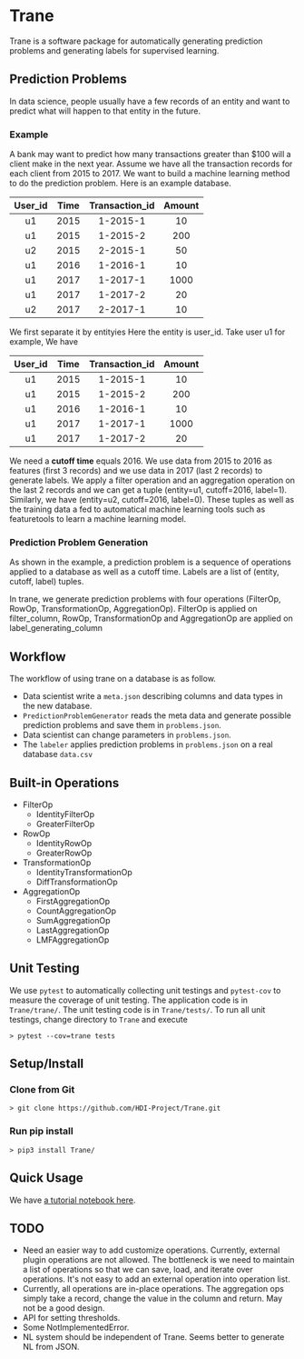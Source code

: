 # Trane
Trane is a software package for automatically generating prediction problems and generating labels for supervised learning. 

## Prediction Problems
In data science, people usually have a few records of an entity and want to predict what will happen to that entity in the future. 

### Example
A bank may want to predict how many transactions greater than $100 will a client make in the next year. Assume we have all the transaction records for each client from 2015 to 2017. We want to build a machine learning method to do the prediction problem. Here is an example database.

|User_id|Time|Transaction_id|Amount|
|:--:|:--:|:--:|:--:|
| u1 | 2015 | 1-2015-1 | 10 |
| u1 | 2015 | 1-2015-2 | 200 |
| u2 | 2015 | 2-2015-1 | 50 |
| u1 | 2016 | 1-2016-1 | 10 |
| u1 | 2017 | 1-2017-1 | 1000|
| u1 | 2017 | 1-2017-2 | 20 |
| u2 | 2017 | 2-2017-1 | 10 |

We first separate it by entityies Here the entity is user_id. Take user u1 for example, We have

|User_id|Time|Transaction_id|Amount|
|:--:|:--:|:--:|:--:|
| u1 | 2015 | 1-2015-1 | 10 |
| u1 | 2015 | 1-2015-2 | 200 |
| u1 | 2016 | 1-2016-1 | 10 |
| u1 | 2017 | 1-2017-1 | 1000|
| u1 | 2017 | 1-2017-2 | 20 |

We need a **cutoff time** equals 2016. We use data from 2015 to 2016 as features (first 3 records) and we use data in 2017 (last 2 records) to generate labels. We apply a filter operation and an aggregation operation on the last 2 records and we can get a tuple (entity=u1, cutoff=2016, label=1). Similarly, we have (entity=u2, cutoff=2016, label=0). These tuples as well as the training data a fed to automatical machine learning tools such as featuretools to learn a machine learning model. 

### Prediction Problem Generation
As shown in the example, a prediction problem is a sequence of operations applied to a database as well as a cutoff time. Labels are a list of (entity, cutoff, label) tuples. 

In trane, we generate prediction problems with four operations (FilterOp, RowOp, TransformationOp, AggregationOp). FilterOp is applied on filter\_column, RowOp, TransformationOp and AggregationOp are applied on label\_generating\_column

## Workflow

The workflow of using trane on a database is as follow.

- Data scientist write a `meta.json` describing columns and data types in the new database.
- `PredictionProblemGenerator` reads the meta data and generate possible prediction problems and save them in `problems.json`.
- Data scientist can change parameters in `problems.json`.
- The `labeler` applies prediction problems in `problems.json` on a real database `data.csv`


## Built-in Operations
- FilterOp
    - IdentityFilterOp
    - GreaterFilterOp
- RowOp
    - IdentityRowOp
    - GreaterRowOp
- TransformationOp
    - IdentityTransformationOp
    - DiffTransformationOp
- AggregationOp
    - FirstAggregationOp
    - CountAggregationOp
    - SumAggregationOp
    - LastAggregationOp
    - LMFAggregationOp

## Unit Testing
We use `pytest` to automatically collecting unit testings and `pytest-cov` to measure the coverage of unit testing. The application code is in `Trane/trane/`. The unit testing code is in `Trane/tests/`. To run all unit testings, change directory to `Trane` and execute

```
> pytest --cov=trane tests
```


## Setup/Install
### Clone from Git
```
> git clone https://github.com/HDI-Project/Trane.git
```
### Run pip install
```
> pip3 install Trane/
```

## Quick Usage
We have [a tutorial notebook here](https://github.com/HDI-Project/Trane/blob/master/Tutorial.ipynb).


## TODO
- Need an easier way to add customize operations. Currently, external plugin operations are not allowed. The bottleneck is we need to maintain a list of operations so that we can save, load, and iterate over operations. It's not easy to add an external operation into operation list. 
- Currently, all operations are in-place operations. The aggregation ops simply take a record, change the value in the column and return. May not be a good design.
- API for setting thresholds. 
- Some NotImplementedError.
- NL system should be independent of Trane. Seems better to generate NL from JSON.
